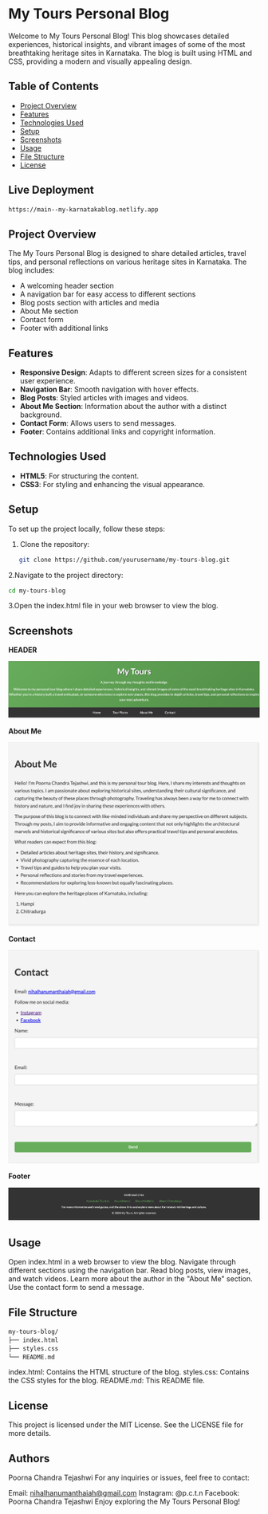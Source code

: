 # My Tours Personal Blog

Welcome to My Tours Personal Blog! This blog showcases detailed experiences, historical insights, and vibrant images of some of the most breathtaking heritage sites in Karnataka. The blog is built using HTML and CSS, providing a modern and visually appealing design.

## Table of Contents
- [Project Overview](#project-overview)
- [Features](#features)
- [Technologies Used](#technologies-used)
- [Setup](#setup)
- [Screenshots](#screenshots)
- [Usage](#usage)
- [File Structure](#file-structure)
- [License](#license)

## Live Deployment
```sh
https://main--my-karnatakablog.netlify.app
```


## Project Overview
The My Tours Personal Blog is designed to share detailed articles, travel tips, and personal reflections on various heritage sites in Karnataka. The blog includes:
- A welcoming header section
- A navigation bar for easy access to different sections
- Blog posts section with articles and media
- About Me section
- Contact form
- Footer with additional links

## Features
- **Responsive Design**: Adapts to different screen sizes for a consistent user experience.
- **Navigation Bar**: Smooth navigation with hover effects.
- **Blog Posts**: Styled articles with images and videos.
- **About Me Section**: Information about the author with a distinct background.
- **Contact Form**: Allows users to send messages.
- **Footer**: Contains additional links and copyright information.

## Technologies Used
- **HTML5**: For structuring the content.
- **CSS3**: For styling and enhancing the visual appearance.

## Setup
To set up the project locally, follow these steps:

1. Clone the repository:
```sh
   git clone https://github.com/yourusername/my-tours-blog.git
```
2.Navigate to the project directory:

 ```sh
cd my-tours-blog
 ```

3.Open the index.html file in your web browser to view the blog.

## Screenshots

**HEADER**

 <img src="images/header.png" alt="Header">

**About Me**

<img src="images/aboutme.png" alt="about">

**Contact**

<img src="images/contact.png" alt="contact">

**Footer**

<img src="images/footer.png" alt="footer">

## Usage

Open index.html in a web browser to view the blog.
Navigate through different sections using the navigation bar.
Read blog posts, view images, and watch videos.
Learn more about the author in the "About Me" section.
Use the contact form to send a message.

## File Structure

```sh
my-tours-blog/
├── index.html
├── styles.css
└── README.md

```

index.html: Contains the HTML structure of the blog.
styles.css: Contains the CSS styles for the blog.
README.md: This README file.

## License

This project is licensed under the MIT License. See the LICENSE file for more details.

## Authors

Poorna Chandra Tejashwi
For any inquiries or issues, feel free to contact:

Email: nihalhanumanthaiah@gmail.com
Instagram: @p.c.t.n
Facebook: Poorna Chandra Tejashwi
Enjoy exploring the My Tours Personal Blog!